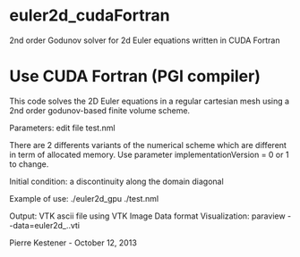 # euler2d_cudaFortran
2nd order Godunov solver for 2d Euler equations written in CUDA Fortran

# Use CUDA Fortran (PGI compiler)

This code solves the 2D Euler equations in a regular cartesian mesh
using a 2nd order godunov-based finite volume scheme.

Parameters:
	edit file test.nml

There are 2 differents variants of the numerical scheme which are different in term of allocated memory. Use parameter implementationVersion = 0 or 1 to change.

Initial condition: a discontinuity along the domain diagonal

Example of use:
./euler2d_gpu ./test.nml

Output: 
	VTK ascii file using VTK Image Data format
Visualization: 
	paraview --data=euler2d_..vti


Pierre Kestener - October 12, 2013